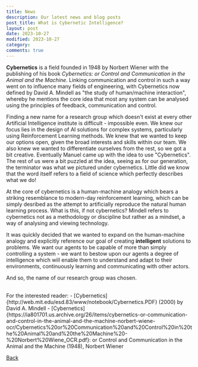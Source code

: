 ```yaml
---
title: News
description: Our latest news and blog posts
post_title: What is Cybernetic Intelligence?
layout: post
date: 2023-10-27
modified: 2023-10-27
category: 
comments: true
---
```


**Cybernetics** is a field founded in 1948 by Norbert Wiener with the publishing of his book *Cybernetics: or Control and Communication in the Animal and the Machine*. Linking communication and control in such a way went on to influence many fields of engineering, with Cybernetics now defined by David A. Mindell as "the study of human/machine interaction", whereby he mentions the core idea that most any system can be analysed using the principles of feedback, communication and control. 

Finding a new name for a research group which doesn't exist at every other Artificial Intelligence institute is difficult - impossible even. We knew our focus lies in the design of AI solutions for complex systems, particularly using Reinforcement Learning methods. We knew that we wanted to keep our options open, given the broad interests and skills within our team. We also knew we wanted to differentiate ourselves from the rest, so we got a bit creative. Eventually Manuel came up with the idea to use "Cybernetics". The rest of us were a bit puzzled at the idea, seeing as for our generation, the terminator was what we pictured under cybernetics. Little did we know that the word itself refers to a field of science which perfectly describes what we do! 

At the core of cybernetics is a human-machine analogy which bears a striking resemblance to modern-day reinforcement learning, which can be simply desribed as the attempt to artificially reproduce the natural human learning process. What is this, if not cybernetics? Mindell refers to cybernetics not as a methodology or discipline but rather as a mindset, a way of analysing and viewing technology. 

It was quickly decided that we wanted to expand on the human-machine analogy and explicitly reference our goal of creating **intelligent** solutions to problems. We want our agents to be capable of more than simply controlling a system - we want to bestow upon our agents a degree of intelligence which will enable them to understand and adapt to their environments, continuously learning and communicating with other actors.

And so, the name of our research group was chosen. 

<br>
For the interested reader: 
- [Cybernetics]{http://web.mit.edu/esd.83/www/notebook/Cybernetics.PDF} (2000) by David A. Mindell
- [Cybernetics]{https://ia801701.us.archive.org/26/items/cybernetics-or-communication-and-control-in-the-animal-and-the-machine-norbert-wiene-ocr/Cybernetics%20or%20Communication%20and%20Control%20in%20the%20Animal%20and%20the%20Machine%20-%20Norbert%20Wiene_OCR.pdf}: or Control and Communication in the Animal and the Machine (1948), Norbert Wiener

<br>


[Back](https://cyberneticlearningsystems.github.io/pages/news.html)

<br>